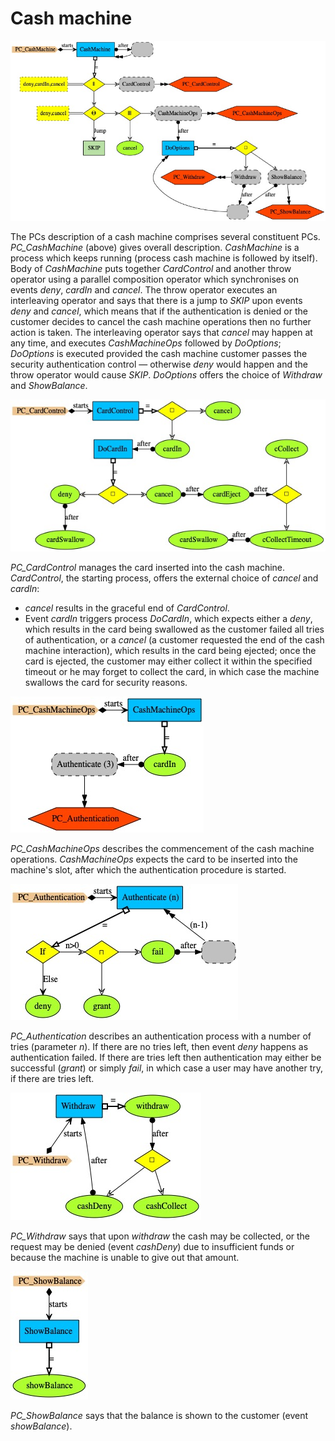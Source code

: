 # Cash machine

<img src="PC_CashMachine.jpg" alt="PC_CashMachine">

The PCs description of a cash machine comprises several constituent PCs. <i>PC_CashMachine</i> (above) gives overall description. <i>CashMachine</i> is a process which keeps running (process cash machine is followed by itself). Body of <i>CashMachine</i> puts together <i>CardControl</i> and another throw operator
using a parallel composition operator which synchronises on events <i>deny</i>, <i>cardIn</i> and <i>cancel</i>. The throw operator executes an interleaving operator and says that there is a jump to <i>SKIP</i> upon events <i>deny</i> and <i>cancel</i>, which means that if the authentication is denied or the customer decides to cancel the cash machine operations then no further action is taken. The interleaving operator says that <i>cancel</i> may happen at any time, and executes <i>CashMachineOps</i> followed by <i>DoOptions</i>;  <i>DoOptions</i> is executed provided the cash machine customer passes the security  authentication control &mdash; otherwise <i>deny</i>  would happen and the throw operator would cause <i>SKIP</i>. <i>DoOptions</i> offers the choice of <i>Withdraw</i> and <i>ShowBalance</i>.

<img src="PC_CardControl.jpg" alt="PC_CardControl">

<i>PC_CardControl</i> manages the card inserted into the cash machine. <i>CardControl</i>, the starting process, offers the external choice of <i>cancel</i> and <i>cardIn</i>:
* <i>cancel</i> results in the graceful end of <i>CardControl</i>.
* Event <i>cardIn</i> triggers process <i>DoCardIn</i>, which expects either a <i>deny</i>, which results in the card being swallowed as the customer failed all tries of authentication, or a <i>cancel</i> (a customer requested the end of the cash machine interaction), which results in the card being ejected; once the card is ejected, the customer may either collect it within the specified timeout or he may forget to collect the card, in which case the machine swallows the card for security reasons.

<img src="PC_CashMachineOps.jpg" alt="PC_CashMachineOps">

<i>PC_CashMachineOps</i> describes the commencement of the cash machine operations. <i>CashMachineOps</i> expects the card to be inserted into the machine's slot, after which the authentication procedure is started.

<img src="PC_Authentication.jpg" alt="PC_Authentication">

<i>PC_Authentication</i> describes an authentication process with a number of tries (parameter <i>n</i>).
If there are no tries left, then event <i>deny</i> happens as authentication failed. If there are tries left then authentication may either be successful (<i>grant</i>) or simply <i>fail</i>, in which case a user may have another try, if there are tries left.

<img src="PC_Withdraw.jpg" alt="PC_Withdraw">

<i>PC_Withdraw</i> says that upon <i>withdraw</i> the cash may be collected, or the request may be denied (event <i>cashDeny</i>) due to insufficient funds or because the machine is unable to give out that amount.

<img src="PC_ShowBalance.jpg" alt="PC_ShowBalance">

<i>PC_ShowBalance</i> says that the balance is shown to the customer (event <i>showBalance</i>).
